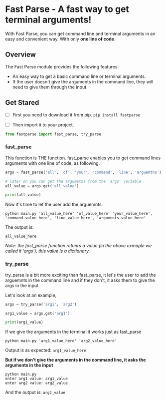 # Fast Parse - A fast way to get terminal arguments!

With Fast Parse, you can get command line and terminal arguments in an easy and convenient way. With only **one line of code**.

## Overview

The Fast Parse module provides the following features:

-   An easy way to get a basic command line or terminal arguments.
-   If the user doesn't give the arguments in the command line, they will need to give them through the input.

## Get Stared

-   [ ] First you need to download it from pip. `pip install fastparse`

-   [ ] Then import it to your project.
``` python
from fastparse import fast_parse, try_parse
```

### fast_parse
This function is THE function. fast_parse enables you to get command lines arguments with one line of code, as following.
```python
args = fast_parse('all', 'of', 'your', 'command', 'line', 'arguemtns')

# later on you can get the argumetns from the 'args' variable
all_value = args.get('all_value')

print(all_value)
```

Now it's time to let the user add the arguemnts.
```shell
python main.py 'all_value_here' 'of_value_here' 'your_value_here', 'command_value_here', 'line_value_here', 'arguments_value_here'
```

The output is:

`all_value_here`

_Note: the fast_parse function retunrs a value (in the above exmaple we called it 'args'), this value is a dictionary._


### try_parse
try_parse is a bit more exciting than fast_parse, it let's the user to add the arguemnts in the command line and if they don't, it asks them to give the args in the input.

Let's look at an example,
```python
args = try_parse('arg1', 'arg2')

arg1_value = args.get('arg1')

print(arg1_value)
```

If we give the arguments in the terminal it works just as fast_parse
```shell
python main.py 'arg1_value_here' 'arg2_value_here'
```
Output is as expected: `arg1_value_here`

**But if we don't give the arguments in the command line, it asks the arguments in the input**

```shell
python main.py
enter arg1 value: arg1_value
enter arg2 value: arg2_value
```

And the output is: `arg2_value`
